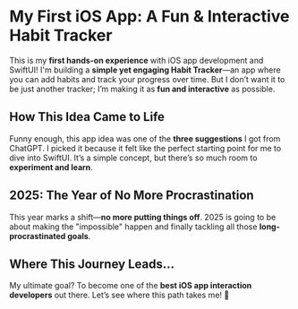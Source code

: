 # My First iOS App: A Fun & Interactive Habit Tracker  

This is my **first hands-on experience** with iOS app development and SwiftUI! I'm building a **simple yet engaging Habit Tracker**—an app where you can add habits and track your progress over time. But I don’t want it to be just another tracker; I’m making it as **fun and interactive** as possible.  

## How This Idea Came to Life  

Funny enough, this app idea was one of the **three suggestions** I got from ChatGPT. I picked it because it felt like the perfect starting point for me to dive into SwiftUI. It’s a simple concept, but there’s so much room to **experiment and learn**.  

## 2025: The Year of No More Procrastination  

This year marks a shift—**no more putting things off**. 2025 is going to be about making the "impossible" happen and finally tackling all those **long-procrastinated goals**.  

## Where This Journey Leads...  

My ultimate goal? To become one of the **best iOS app interaction developers** out there. Let’s see where this path takes me! 🚀  
